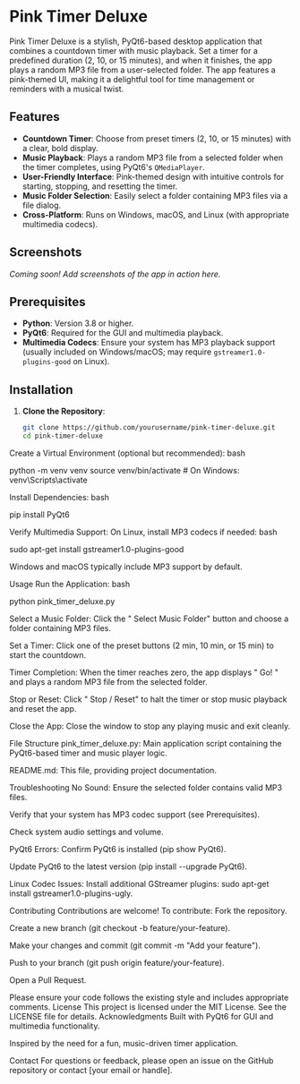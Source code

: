 # Pink Timer Deluxe

Pink Timer Deluxe is a stylish, PyQt6-based desktop application that combines a countdown timer with music playback. Set a timer for a predefined duration (2, 10, or 15 minutes), and when it finishes, the app plays a random MP3 file from a user-selected folder. The app features a pink-themed UI, making it a delightful tool for time management or reminders with a musical twist.

## Features

- **Countdown Timer**: Choose from preset timers (2, 10, or 15 minutes) with a clear, bold display.
- **Music Playback**: Plays a random MP3 file from a selected folder when the timer completes, using PyQt6's `QMediaPlayer`.
- **User-Friendly Interface**: Pink-themed design with intuitive controls for starting, stopping, and resetting the timer.
- **Music Folder Selection**: Easily select a folder containing MP3 files via a file dialog.
- **Cross-Platform**: Runs on Windows, macOS, and Linux (with appropriate multimedia codecs).

## Screenshots

*Coming soon! Add screenshots of the app in action here.*

## Prerequisites

- **Python**: Version 3.8 or higher.
- **PyQt6**: Required for the GUI and multimedia playback.
- **Multimedia Codecs**: Ensure your system has MP3 playback support (usually included on Windows/macOS; may require `gstreamer1.0-plugins-good` on Linux).

## Installation

1. **Clone the Repository**:
   ```bash
   git clone https://github.com/yourusername/pink-timer-deluxe.git
   cd pink-timer-deluxe

Create a Virtual Environment (optional but recommended):
bash

python -m venv venv
source venv/bin/activate  # On Windows: venv\Scripts\activate

Install Dependencies:
bash

pip install PyQt6

Verify Multimedia Support:
On Linux, install MP3 codecs if needed:
bash

sudo apt-get install gstreamer1.0-plugins-good

Windows and macOS typically include MP3 support by default.

Usage
Run the Application:
bash

python pink_timer_deluxe.py

Select a Music Folder:
Click the " Select Music Folder" button and choose a folder containing MP3 files.

Set a Timer:
Click one of the preset buttons (2 min, 10 min, or 15 min) to start the countdown.

Timer Completion:
When the timer reaches zero, the app displays " Go! " and plays a random MP3 file from the selected folder.

Stop or Reset:
Click " Stop / Reset" to halt the timer or stop music playback and reset the app.

Close the App:
Close the window to stop any playing music and exit cleanly.

File Structure
pink_timer_deluxe.py: Main application script containing the PyQt6-based timer and music player logic.

README.md: This file, providing project documentation.

Troubleshooting
No Sound:
Ensure the selected folder contains valid MP3 files.

Verify that your system has MP3 codec support (see Prerequisites).

Check system audio settings and volume.

PyQt6 Errors:
Confirm PyQt6 is installed (pip show PyQt6).

Update PyQt6 to the latest version (pip install --upgrade PyQt6).

Linux Codec Issues:
Install additional GStreamer plugins: sudo apt-get install gstreamer1.0-plugins-ugly.

Contributing
Contributions are welcome! To contribute:
Fork the repository.

Create a new branch (git checkout -b feature/your-feature).

Make your changes and commit (git commit -m "Add your feature").

Push to your branch (git push origin feature/your-feature).

Open a Pull Request.

Please ensure your code follows the existing style and includes appropriate comments.
License
This project is licensed under the MIT License. See the LICENSE file for details.
Acknowledgments
Built with PyQt6 for GUI and multimedia functionality.

Inspired by the need for a fun, music-driven timer application.

Contact
For questions or feedback, please open an issue on the GitHub repository or contact [your email or handle].

